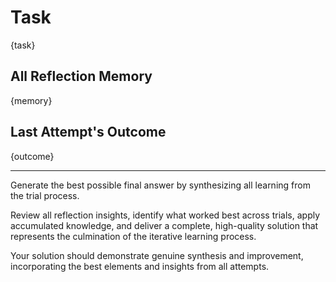 # Task

{task}

## All Reflection Memory

{memory}

## Last Attempt's Outcome

{outcome}

---

Generate the best possible final answer by synthesizing all learning from the trial process.

Review all reflection insights, identify what worked best across trials, apply accumulated knowledge, and deliver a complete, high-quality solution that represents the culmination of the iterative learning process.

Your solution should demonstrate genuine synthesis and improvement, incorporating the best elements and insights from all attempts.
